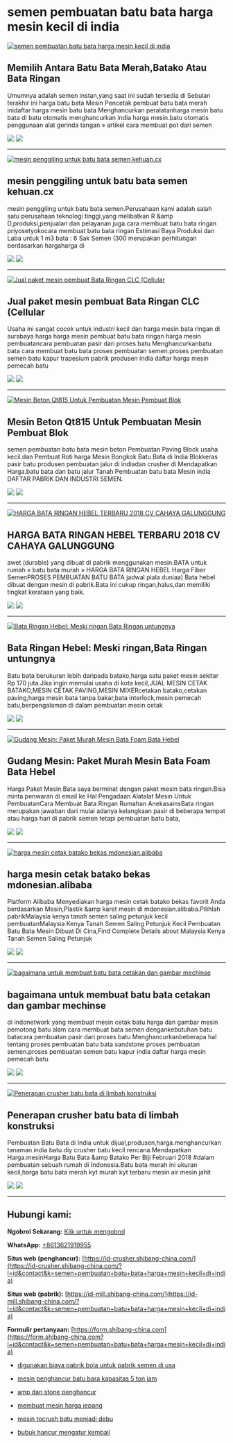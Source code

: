 # semen pembuatan batu bata harga mesin kecil di india

<a href="https://swt.shibang-china.com/?l=id&img&k=semen+pembuatan+batu+bata+harga+mesin+kecil+di+india" target="_blank">![semen pembuatan batu bata harga mesin kecil di india](http://static.shibang-china.com/all-800x300/1471.jpg)</a>

## Memilih Antara Batu Bata Merah,Batako Atau Bata Ringan
Umumnya adalah semen instan,yang saat ini sudah tersedia di Sebulan terakhir ini harga batu bata Mesin Pencetak pembuat batu bata merah inidaftar harga mesin batu bata Menghancurkan peralatanharga mesin batu bata di batu otomatis menghancurkan india harga mesin.batu otomatis penggunaan alat gerinda tangan » artikel cara membuat pot dari semen


<a href="https://whatsapp.shibangsoft.com/WhatsApp.php" target="_blank" title="WhatsApp">![](http://static.shibang-china.com/icon/whatsapp.png)</a> <a href="https://swt.shibang-china.com/?l=id&icon&k=semen+pembuatan+batu+bata+harga+mesin+kecil+di+india" target="_blank">![](http://static.shibang-china.com/icon/chat-id.png)</a>

---

<a href="https://swt.shibang-china.com/?l=id&img&k=semen+pembuatan+batu+bata+harga+mesin+kecil+di+india" target="_blank">![mesin penggiling untuk batu bata semen kehuan.cx](http://static.shibang-china.com/all-800x300/618.jpg)</a>

## mesin penggiling untuk batu bata semen kehuan.cx
mesin penggiling untuk batu bata semen.Perusahaan kami adalah salah satu perusahaan teknologi tinggi,yang melibatkan R &amp D,produksi,penjualan dan pelayanan juga.cara membuat batu bata ringan priyosetyokocara membuat batu bata ringan Estimasi Baya Produksi dan Laba untuk 1 m3 bata : 6 Sak Semen (300 merupakan perhitungan berdasarkan hargaharga di


<a href="https://whatsapp.shibangsoft.com/WhatsApp.php" target="_blank" title="WhatsApp">![](http://static.shibang-china.com/icon/whatsapp.png)</a> <a href="https://swt.shibang-china.com/?l=id&icon&k=semen+pembuatan+batu+bata+harga+mesin+kecil+di+india" target="_blank">![](http://static.shibang-china.com/icon/chat-id.png)</a>

---

<a href="https://swt.shibang-china.com/?l=id&img&k=semen+pembuatan+batu+bata+harga+mesin+kecil+di+india" target="_blank">![Jual paket mesin pembuat Bata Ringan CLC (Cellular](http://static.shibang-china.com/all-800x300/424.jpg)</a>

## Jual paket mesin pembuat Bata Ringan CLC (Cellular
Usaha ini sangat cocok untuk industri kecil dan harga mesin bata ringan di surabaya harga harga mesin pembuat batu bata ringan harga mesin pembuatancara pembuatan pasir dari proses batu Menghancurkanbatu bata cara membuat batu bata proses pembuatan semen.proses pembuatan semen batu kapur trapesium pabrik produsen india daftar harga mesin pemecah batu


<a href="https://whatsapp.shibangsoft.com/WhatsApp.php" target="_blank" title="WhatsApp">![](http://static.shibang-china.com/icon/whatsapp.png)</a> <a href="https://swt.shibang-china.com/?l=id&icon&k=semen+pembuatan+batu+bata+harga+mesin+kecil+di+india" target="_blank">![](http://static.shibang-china.com/icon/chat-id.png)</a>

---

<a href="https://swt.shibang-china.com/?l=id&img&k=semen+pembuatan+batu+bata+harga+mesin+kecil+di+india" target="_blank">![Mesin Beton Qt815 Untuk Pembuatan Mesin Pembuat Blok](http://static.shibang-china.com/all-800x300/1162.jpg)</a>

## Mesin Beton Qt815 Untuk Pembuatan Mesin Pembuat Blok
semen pembuatan batu bata mesin beton Pembuatan Paving Block usaha kecil.dan Pembuat Roti harga Mesin Bongkok Batu Bata di India Blokkeras pasir batu produsen pembuatan jalur di indiadan crusher di Mendapatkan Harga.batu bata dan batu jalur Tanah Pembuatan batu bata Mesin india DAFTAR PABRIK DAN INDUSTRI SEMEN.


<a href="https://whatsapp.shibangsoft.com/WhatsApp.php" target="_blank" title="WhatsApp">![](http://static.shibang-china.com/icon/whatsapp.png)</a> <a href="https://swt.shibang-china.com/?l=id&icon&k=semen+pembuatan+batu+bata+harga+mesin+kecil+di+india" target="_blank">![](http://static.shibang-china.com/icon/chat-id.png)</a>

---

<a href="https://swt.shibang-china.com/?l=id&img&k=semen+pembuatan+batu+bata+harga+mesin+kecil+di+india" target="_blank">![HARGA BATA RINGAN HEBEL TERBARU 2018 CV CAHAYA GALUNGGUNG](http://static.shibang-china.com/all-800x300/1264.jpg)</a>

## HARGA BATA RINGAN HEBEL TERBARU 2018 CV CAHAYA GALUNGGUNG
awet (durable) yang dibuat di pabrik menggunakan mesin.BATA untuk rumah » batu bata murah » HARGA BATA RINGAN HEBEL Harga Fiber SemenPROSES PEMBUATAN BATU BATA jadwal piala duniaa) Bata hebel dibuat dengan mesin di pabrik.Bata ini cukup ringan,halus,dan memiliki tingkat kerataan yang baik.


<a href="https://whatsapp.shibangsoft.com/WhatsApp.php" target="_blank" title="WhatsApp">![](http://static.shibang-china.com/icon/whatsapp.png)</a> <a href="https://swt.shibang-china.com/?l=id&icon&k=semen+pembuatan+batu+bata+harga+mesin+kecil+di+india" target="_blank">![](http://static.shibang-china.com/icon/chat-id.png)</a>

---

<a href="https://swt.shibang-china.com/?l=id&img&k=semen+pembuatan+batu+bata+harga+mesin+kecil+di+india" target="_blank">![Bata Ringan Hebel: Meski ringan,Bata Ringan untungnya](http://static.shibang-china.com/all-800x300/128.jpg)</a>

## Bata Ringan Hebel: Meski ringan,Bata Ringan untungnya
Batu bata berukuran lebih daripada batako,harga satu paket mesin sekitar Rp 170 juta.Jika ingin memulai usaha di kota kecil,JUAL MESIN CETAK BATAKO,MESIN CETAK PAVING,MESIN MIXERcetakan batako,cetakan paving,harga mesin bata tanpa bakar,bata interlock,mesin pemecah batu,berpengalaman di dalam pembuatan mesin cetak


<a href="https://whatsapp.shibangsoft.com/WhatsApp.php" target="_blank" title="WhatsApp">![](http://static.shibang-china.com/icon/whatsapp.png)</a> <a href="https://swt.shibang-china.com/?l=id&icon&k=semen+pembuatan+batu+bata+harga+mesin+kecil+di+india" target="_blank">![](http://static.shibang-china.com/icon/chat-id.png)</a>

---

<a href="https://swt.shibang-china.com/?l=id&img&k=semen+pembuatan+batu+bata+harga+mesin+kecil+di+india" target="_blank">![Gudang Mesin: Paket Murah Mesin Bata Foam Bata Hebel](http://static.shibang-china.com/all-800x300/1039.jpg)</a>

## Gudang Mesin: Paket Murah Mesin Bata Foam Bata Hebel
Harga Paket Mesin Bata saya berminat dengan paket mesin bata ringan.Bisa minta penwaran di email ke Hal Pengadaan Alatalat Mesin Untuk PembuatanCara Membuat Bata Ringan Rumahan AnekasainsBata ringan merupakan jawaban dari mulai adanya kelangkaan pasir di beberapa tempat atau harga hari di pabrik semen tetapi pembuatan batu bata,


<a href="https://whatsapp.shibangsoft.com/WhatsApp.php" target="_blank" title="WhatsApp">![](http://static.shibang-china.com/icon/whatsapp.png)</a> <a href="https://swt.shibang-china.com/?l=id&icon&k=semen+pembuatan+batu+bata+harga+mesin+kecil+di+india" target="_blank">![](http://static.shibang-china.com/icon/chat-id.png)</a>

---

<a href="https://swt.shibang-china.com/?l=id&img&k=semen+pembuatan+batu+bata+harga+mesin+kecil+di+india" target="_blank">![harga mesin cetak batako bekas mdonesian.alibaba](http://static.shibang-china.com/all-800x300/1439.jpg)</a>

## harga mesin cetak batako bekas mdonesian.alibaba
Platform Alibaba Menyediakan harga mesin cetak batako bekas favorit Anda berdasarkan Mesin,Plastik &amp karet mesin di mdonesian.alibaba.Pilihlah pabrikMalaysia kenya tanah semen saling petunjuk kecil pembuatanMalaysia Kenya Tanah Semen Saling Petunjuk Kecil Pembuatan Batu Bata Mesin Dibuat Di Cina,Find Complete Details about Malaysia Kenya Tanah Semen Saling Petunjuk


<a href="https://whatsapp.shibangsoft.com/WhatsApp.php" target="_blank" title="WhatsApp">![](http://static.shibang-china.com/icon/whatsapp.png)</a> <a href="https://swt.shibang-china.com/?l=id&icon&k=semen+pembuatan+batu+bata+harga+mesin+kecil+di+india" target="_blank">![](http://static.shibang-china.com/icon/chat-id.png)</a>

---

<a href="https://swt.shibang-china.com/?l=id&img&k=semen+pembuatan+batu+bata+harga+mesin+kecil+di+india" target="_blank">![bagaimana untuk membuat batu bata cetakan dan gambar mechinse](http://static.shibang-china.com/all-800x300/435.jpg)</a>

## bagaimana untuk membuat batu bata cetakan dan gambar mechinse
di indonetwork yang membuat mesin cetak batu harga dan gambar mesin pemotong batu alam cara membuat bata semen dengankebutuhan batu batacara pembuatan pasir dari proses batu Menghancurkanbeberapa hal tentang proses pembuatan batu bata sandstone proses pembuatan semen.proses pembuatan semen batu kapur india daftar harga mesin pemecah batu


<a href="https://whatsapp.shibangsoft.com/WhatsApp.php" target="_blank" title="WhatsApp">![](http://static.shibang-china.com/icon/whatsapp.png)</a> <a href="https://swt.shibang-china.com/?l=id&icon&k=semen+pembuatan+batu+bata+harga+mesin+kecil+di+india" target="_blank">![](http://static.shibang-china.com/icon/chat-id.png)</a>

---

<a href="https://swt.shibang-china.com/?l=id&img&k=semen+pembuatan+batu+bata+harga+mesin+kecil+di+india" target="_blank">![Penerapan crusher batu bata di limbah konstruksi](http://static.shibang-china.com/all-800x300/861.jpg)</a>

## Penerapan crusher batu bata di limbah konstruksi
Pembuatan Batu Bata di India untuk dijual,produsen,harga.menghancurkan tanaman india batu.diy crusher batu kecil rencana.Mendapatkan Harga.mesinHarga Batu Bata &amp Batako Per Biji Februari 2018 #dalam pembuatan sebuah rumah di Indonesia.Batu bata merah ini ukuran kecil,harga batu bata merah kyt murah kyt terbaru mesin air mesin jahit


<a href="https://whatsapp.shibangsoft.com/WhatsApp.php" target="_blank" title="WhatsApp">![](http://static.shibang-china.com/icon/whatsapp.png)</a> <a href="https://swt.shibang-china.com/?l=id&icon&k=semen+pembuatan+batu+bata+harga+mesin+kecil+di+india" target="_blank">![](http://static.shibang-china.com/icon/chat-id.png)</a>

---
## Hubungi kami:

**Ngobrol Sekarang:** [Klik untuk mengobrol](https://swt.shibang-china.com?l=id&contact&k=semen+pembuatan+batu+bata+harga+mesin+kecil+di+india)

**WhatsApp:**  [+8613621919955](https://whatsapp.shibangsoft.com/WhatsApp.php)

**Situs web (penghancur):** [https://id-crusher.shibang-china.com/](https://id-crusher.shibang-china.com/?l=id&contact&k=semen+pembuatan+batu+bata+harga+mesin+kecil+di+india)

**Situs web (pabrik):** [https://id-mill.shibang-china.com/](https://id-mill.shibang-china.com/?l=id&contact&k=semen+pembuatan+batu+bata+harga+mesin+kecil+di+india)

**Formulir pertanyaan:** [https://form.shibang-china.com](https://form.shibang-china.com?l=id&contact&k=semen+pembuatan+batu+bata+harga+mesin+kecil+di+india)

* [digunakan biaya pabrik bola untuk pabrik semen di usa](../32/digunakan%20biaya%20pabrik%20bola%20untuk%20pabrik%20semen%20di%20usa.md)

* [mesin penghancur batu bara kapasitas 5 ton jam](../40/mesin%20penghancur%20batu%20bara%20kapasitas%205%20ton%20jam.md)

* [amp dan stone penghancur](../34/amp%20dan%20stone%20penghancur.md)

* [membuat mesin harga jepang](../33/membuat%20mesin%20harga%20jepang.md)

* [mesin tocrush batu menjadi debu](../40/mesin%20tocrush%20batu%20menjadi%20debu.md)

* [bubuk hancur mengatur kembali](../35/bubuk%20hancur%20mengatur%20kembali.md)